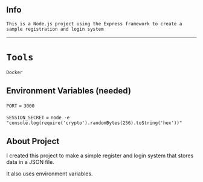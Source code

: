 ## Info

`This is a Node.js project using the Express framework to create a sample registration and login system`

<hr>

# `Tools`
`Docker`

## Environment Variables (needed)
`PORT` = `3000`

`SESSION_SECRET` = `node -e "console.log(require('crypto').randomBytes(256).toString('hex'))"`

## About Project
I created this project to make a simple register and login system that stores data in a JSON file.

It also uses environment variables.
